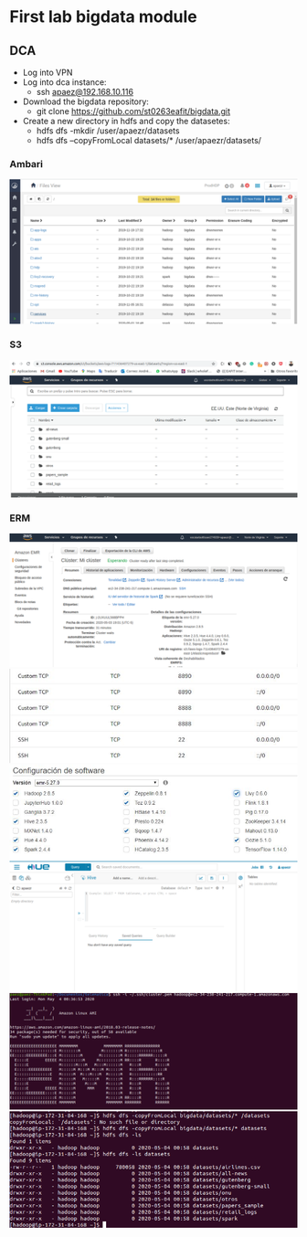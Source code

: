 
# First lab bigdata module

## DCA 
  * Log into VPN
  * Log into dca instance:
    * ssh apaez@192.168.10.116
  * Download the bigdata repository:
    * git clone https://github.com/st0263eafit/bigdata.git 
  * Create a new directory in hdfs and copy the datasetes:
    * hdfs dfs -mkdir /user/apaezr/datasets
    * hdfs dfs –copyFromLocal datasets/* /user/apaezr/datasets/
    
### Ambari
![ambari](images/ambari.png)

### S3 
![s3](images/s3.png)

### ERM

![erm1](images/erm1.png)
![erm2](images/erm2.png)
![erm3](images/erm3.png)
![erm4](images/erm4.png)
![erm5](images/erm5.png)
![erm6](images/erm6.png)
